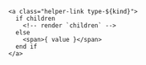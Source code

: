 
```svelte label="markup/css structure"
<a class="helper-link type-${kind}">
  if children
    <!-- render `children` -->
  else
    <span>{ value }</span>
  end if
</a>
```
